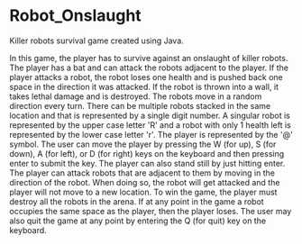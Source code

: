 # Robot_Onslaught
Killer robots survival game created using Java.

In this game, the player has to survive against an onslaught of killer robots. The player has a bat and can attack the robots adjacent to the player. If the player attacks a robot, the robot loses one health and is pushed back one space in the direction it was attacked. If the robot is thrown into a wall, it takes lethal damage and is destroyed. The robots move in a random direction every turn. There can be multiple robots stacked in the same location and that is represented by a single digit number. A singular robot is represented by the upper case letter 'R' and a robot with only 1 health left is represented by the lower case letter 'r'. The player is represented by the '@' symbol. The user can move the player by pressing the W (for up), S (for down), A (for left), or D (for right) keys on the keyboard and then pressing enter to submit the key. The player can also stand still by just hitting enter. The player can attack robots that are adjacent to them by moving in the direction of the robot. When doing so, the robot will get attacked and the player will not move to a new location. To win the game, the player must destroy all the robots in the arena. If at any point in the game a robot occupies the same space as the player, then the player loses. The user may also quit the game at any point by entering the Q (for quit) key on the keyboard.
